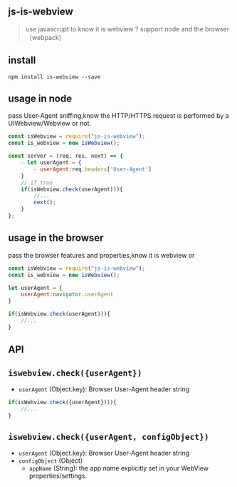 ## js-is-webview

> use javascrupt to know it is webview ?
> support node and the browser（webpack)

## install

```
npm install is-webview --save
```

## usage in node

pass User-Agent sniffing,know the HTTP/HTTPS request is performed by a UIWebview/Webview or not.

```js
const isWebview = require("js-is-webview");
const is_webview = new isWebview();

const server = (req, res, next) => {
    - let userAgent = {
        - userAgent:req.headers['User-Agent']
    }
    // if true
    if(isWebview.check(userAgent))){
        //...
        next();
    }
};
```

## usage in the browser

pass the browser features and properties,know it is webview or

```js
const isWebview = require("js-is-webview");
const is_webview = new isWebview();

let userAgent = {
    userAgent:navigator.userAgent
}

if(isWebview.check(userAgent))){
    //...
}
```

## API

## `iswebview.check({userAgent})`

- `userAgent` (Object.key): Browser User-Agent header string

```js
if(isWebview.check({userAgent}))){
    //...
}
```

## `iswebview.check({userAgent, configObject})`

- `userAgent` (Object.key): Browser User-Agent header string
- `configObject` (Object)
  - `appName` (String): the app name explicitly set in your WebView properties/settings.
